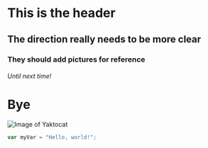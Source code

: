 # This is the header
## The direction really needs to be more clear
### They should add pictures for reference
###### Until next time!
# Bye

![Image of Yaktocat](https://octodex.github.com/images/yaktocat.png)

```javascript
var myVar = "Hello, world!";
```

